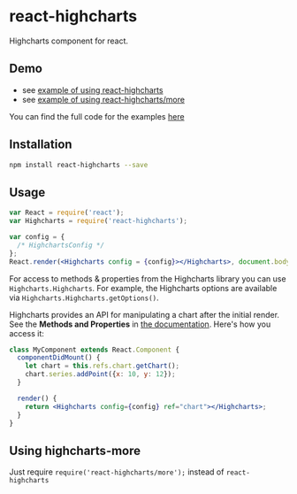 react-highcharts
================
Highcharts component for react.

## Demo
* see [example of using react-highcharts](http://kirjs.github.io/react-highcharts/)
* see [example of using react-highcharts/more](http://kirjs.github.io/react-highcharts/more.html)

You can find the full code for the examples [here](https://github.com/kirjs/react-highcharts/tree/master/demo
)
## Installation
```bash
npm install react-highcharts --save
```

## Usage

```jsx
var React = require('react');
var Highcharts = require('react-highcharts');

var config = {
  /* HighchartsConfig */
};
React.render(<Highcharts config = {config}></Highcharts>, document.body);
```

For access to methods & properties from the Highcharts library you can use `Highcharts.Highcharts`. For example, the Highcharts options are available via `Highcharts.Highcharts.getOptions()`.

Highcharts provides an API for manipulating a chart after the initial render. See the **Methods and Properties** in [the documentation](http://api.highcharts.com/highcharts). Here's how you access it:

```jsx
class MyComponent extends React.Component {
  componentDidMount() {
    let chart = this.refs.chart.getChart();
    chart.series.addPoint({x: 10, y: 12});
  }

  render() {
    return <Highcharts config={config} ref="chart"></Highcharts>;
  }
}
```

## Using highcharts-more
Just require `require('react-highcharts/more');` instead of `react-highcharts`
